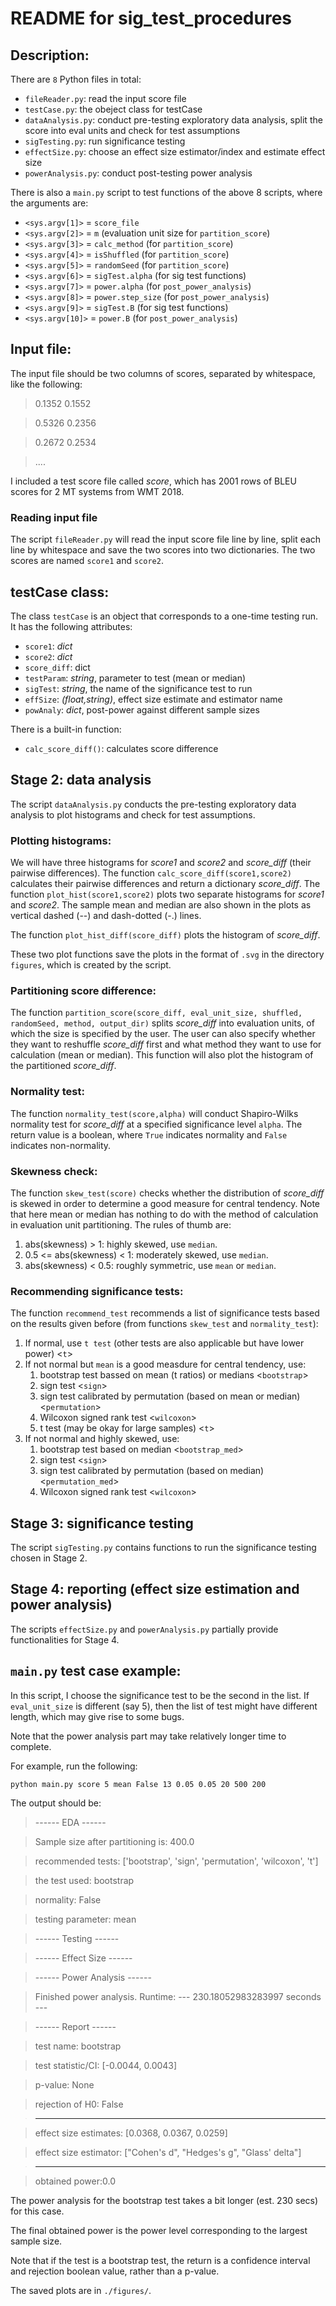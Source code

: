 # README for sig_test_procedures
## Description:
There are `8` Python files in total:
* `fileReader.py`: read the input score file
* `testCase.py`: the obeject class for testCase
* `dataAnalysis.py`: conduct pre-testing exploratory data analysis, split the score into eval units and check for test assumptions
* `sigTesting.py`: run significance testing
* `effectSize.py`: choose an effect size estimator/index and estimate effect size
* `powerAnalysis.py`: conduct post-testing power analysis

There is also a `main.py` script to test functions of the above 8 scripts, where the arguments are:
* `<sys.argv[1]>` = `score_file`
* `<sys.argv[2]>` = `m` (evaluation unit size for `partition_score`)
* `<sys.argv[3]>` = `calc_method` (for `partition_score`)
* `<sys.argv[4]>` = `isShuffled` (for `partition_score`)
* `<sys.argv[5]>` = `randomSeed` (for `partition_score`)
* `<sys.argv[6]>` = `sigTest.alpha` (for sig test functions)
* `<sys.argv[7]>` = `power.alpha` (for `post_power_analysis`)
* `<sys.argv[8]>` = `power.step_size` (for `post_power_analysis`)
* `<sys.argv[9]>` = `sigTest.B` (for sig test functions)
* `<sys.argv[10]>` = `power.B` (for `post_power_analysis`)


## Input file:
The input file should be two columns of scores, separated by whitespace, like the following:

> 0.1352 0.1552

> 0.5326 0.2356

> 0.2672 0.2534

> ....

I included a test score file called *score*, which has 2001 rows of BLEU scores for 2 MT systems from WMT 2018. 

### Reading input file
The script `fileReader.py` will read the input score file line by line, split each line by whitespace and save the two scores into two dictionaries. The two scores are named `score1` and `score2`.

## testCase class:
The class `testCase` is an object that corresponds to a one-time testing run. It has the following attributes:
* `score1`: *dict*
* `score2`: *dict*
* `score_diff`: dict
* `testParam`: *string*, parameter to test (mean or median)
* `sigTest`: *string*, the name of the significance test to run
* `effSize`: *(float,string)*, effect size estimate and estimator name
* `powAnaly`: *dict*, post-power against different sample sizes

There is a built-in function:
* `calc_score_diff()`: calculates score difference


## Stage 2: data analysis
The script `dataAnalysis.py` conducts the pre-testing exploratory data analysis to plot histograms and check for test assumptions.

### Plotting histograms:
We will have three histograms for *score1* and *score2* and *score_diff* (their pairwise differences). The function `calc_score_diff(score1,score2)` calculates their pairwise differences and return a dictionary *score_diff*. The function `plot_hist(score1,score2)` plots two separate histograms for *score1* and *score2*. The sample mean and median are also shown in the plots as vertical dashed (--) and dash-dotted (-.) lines. 

The function `plot_hist_diff(score_diff)` plots the histogram of *score_diff*.

These two plot functions save the plots in the format of `.svg` in the directory `figures`, which is created by the script.

### Partitioning score difference:
The function `partition_score(score_diff, eval_unit_size, shuffled, randomSeed, method, output_dir)` splits *score_diff* into evaluation units, of which the size is specified by the user. The user can also specify whether they want to reshuffle *score_diff* first and what method they want to use for calculation (mean or median). This function will also plot the histogram of the partitioned *score_diff*.

### Normality test:
The function `normality_test(score,alpha)` will conduct Shapiro-Wilks normality test for *score_diff* at a specified significance level `alpha`. The return value is a boolean, where `True` indicates normality and `False` indicates non-normality.

### Skewness check:
The function `skew_test(score)` checks whether the distribution of *score_diff* is skewed in order to determine a good measure for central tendency. Note that here mean or median has nothing to do with the method of calculation in evaluation unit partitioning. The rules of thumb are:
1. abs(skewness) > 1: highly skewed, use `median`.
2. 0.5 <= abs(skewness) < 1: moderately skewed, use `median`.
3. abs(skewness) < 0.5: roughly symmetric, use `mean` or `median`.

### Recommending significance tests:
The function `recommend_test` recommends a list of significance tests based on the results given before (from functions `skew_test` and `normality_test`):
1. If normal, use `t test` (other tests are also applicable but have lower power) <`t`>
2. If not normal but `mean` is a good measdure for central tendency, use:
    1. bootstrap test bassed on mean (t ratios) or medians <`bootstrap`>
    2. sign test <`sign`>
    3. sign test calibrated by permutation (based on mean or median) <`permutation`>
    4. Wilcoxon signed rank test <`wilcoxon`>
    5. t test (may be okay for large samples) <`t`>
3. If not normal and highly skewed, use:
    1. bootstrap test based on median <`bootstrap_med`>
    2. sign test <`sign`>
    3. sign test calibrated by permutation (based on median) <`permutation_med`>
    4. Wilcoxon signed rank test <`wilcoxon`>

## Stage 3: significance testing
The script `sigTesting.py` contains functions to run the significance testing chosen in Stage 2.


## Stage 4: reporting (effect size estimation and power analysis)
The scripts `effectSize.py` and `powerAnalysis.py` partially provide functionalities for Stage 4.

## `main.py` test case example:
In this script, I choose the significance test to be the second in the list. If `eval_unit_size` is different (say 5), then the list of test might have different length, which may give rise to some bugs. 

Note that the power analysis part may take relatively longer time to complete.

For example, run the following:

`python main.py score 5 mean False 13 0.05 0.05 20 500 200`

The output should be:

> ------ EDA ------

> Sample size after partitioning is: 400.0

> recommended tests: ['bootstrap', 'sign', 'permutation', 'wilcoxon', 't']

> the test used: bootstrap

> normality: False

> testing parameter: mean

> ------ Testing ------

> ------ Effect Size ------

> ------ Power Analysis ------

> Finished power analysis. Runtime: --- 230.18052983283997 seconds ---

> ------ Report ------

> test name: bootstrap

> test statistic/CI: [-0.0044, 0.0043]

> p-value: None

> rejection of H0: False

> -----------

> effect size estimates: [0.0368, 0.0367, 0.0259]

> effect size estimator: ["Cohen's d", "Hedges's g", "Glass' delta"]

> -----------

> obtained power:0.0

The power analysis for the bootstrap test takes a bit longer (est. 230 secs) for this case.

The final obtained power is the power level corresponding to the largest sample size. 

Note that if the test is a bootstrap test, the return is a confidence interval and rejection boolean value, rather than a p-value. 


The saved plots are in `./figures/`.
